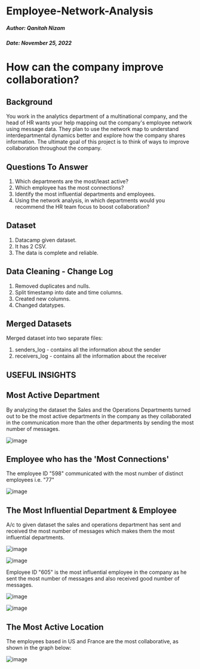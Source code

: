 # Employee-Network-Analysis

##### Author: Qanitah Nizam

##### Date: November 25, 2022

# How can the company improve collaboration?
 
 
## Background
You work in the analytics department of a multinational company, and the head of 
HR wants your help mapping out the company's employee network using message data. 
They plan to use the network map to understand interdepartmental dynamics better 
and explore how the company shares information. The ultimate goal of this project 
is to think of ways to improve collaboration throughout the company.


## Questions To Answer
 1. Which departments are the most/least active?
 2. Which employee has the most connections?
 3. Identify the most influential departments and employees.
 4. Using the network analysis, in which departments would you recommend the HR team 
    focus to boost collaboration?
 
 ## Dataset
 1. Datacamp given dataset.
 2. It has 2 CSV.
 3. The data is complete and reliable.
 
 ## Data Cleaning - Change Log
 1. Removed duplicates and nulls.
 2. Split timestamp into date and time columns.
 3. Created new columns.
 4. Changed datatypes.

 
 ## Merged Datasets
 Merged dataset into two separate files:
 1. senders_log - contains all the information about the sender
 2. receivers_log - contains all the information about the receiver
 
 ## USEFUL INSIGHTS
 
 ## Most Active Department
 By analyzing the dataset the Sales and the Operations Departments turned 
 out to be the most active departments in the company as they collaborated
 in the communication more than the other departments by sending the most 
 number of messages.
 
 ![image](https://github.com/canitah/Employee-Network-Analysis/blob/main/images/active_dpt.png)
 
 
 ## Employee who has the 'Most Connections'
 The employee ID "598" communicated with the most number of distinct employees
 i.e. "77"
 
 ![image](https://github.com/canitah/Employee-Network-Analysis/blob/main/images/mostConnections.png)
 
 
 ## The Most Influential Department & Employee
 A/c to given dataset the sales and operations department has sent and received 
 the most number of messages which makes them the most influential departments.
 
 ![image](https://github.com/canitah/Employee-Network-Analysis/blob/main/images/active_dpt.png)
 
 ![image](https://github.com/canitah/Employee-Network-Analysis/blob/main/images/influential_dept.png)
 
 Employee ID "605" is the most influential employee in the company as he sent 
 the most number of messages and also received good number of messages.
 
 ![image](https://github.com/canitah/Employee-Network-Analysis/blob/main/images/sentMostmsgs.png)
 
 ![image](https://github.com/canitah/Employee-Network-Analysis/blob/main/images/recMostmsgs.png)
 
 
 ## The Most Active Location 
 The employees based in US and France are the most collaborative, as shown in the 
 graph below:
 
 ![image](https://github.com/canitah/Employee-Network-Analysis/blob/main/images/ActiveLocation.png)

 
 
 
 
 

 
